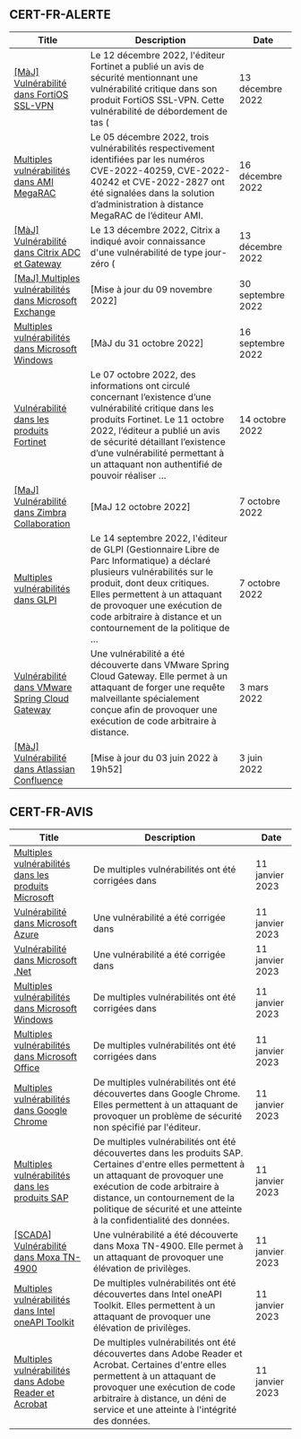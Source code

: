 
## CERT-FR-ALERTE
|Title|Description|Date|
|---|---|---|
| [[MàJ] Vulnérabilité dans FortiOS SSL-VPN](https://www.cert.ssi.gouv.fr/alerte/CERTFR-2022-ALE-012/) | Le 12 décembre 2022, l'éditeur Fortinet a publié un avis de sécurité mentionnant une vulnérabilité critique dans son produit FortiOS SSL-VPN. Cette vulnérabilité de débordement de tas ( | 13 décembre 2022 |
| [Multiples vulnérabilités dans AMI MegaRAC](https://www.cert.ssi.gouv.fr/alerte/CERTFR-2022-ALE-014/) | Le 05 décembre 2022, trois vulnérabilités respectivement identifiées par les numéros CVE-2022-40259, CVE-2022-40242 et CVE-2022-2827 ont été signalées dans la solution d’administration à distance MegaRAC de l’éditeur AMI. | 16 décembre 2022 |
| [[MàJ] Vulnérabilité dans Citrix ADC et Gateway](https://www.cert.ssi.gouv.fr/alerte/CERTFR-2022-ALE-013/) | Le 13 décembre 2022, Citrix a indiqué avoir connaissance d'une vulnérabilité de type jour-zéro ( | 13 décembre 2022 |
| [[MaJ] Multiples vulnérabilités dans Microsoft Exchange](https://www.cert.ssi.gouv.fr/alerte/CERTFR-2022-ALE-008/) | [Mise à jour du 09 novembre 2022] | 30 septembre 2022 |
| [Multiples vulnérabilités dans Microsoft Windows](https://www.cert.ssi.gouv.fr/alerte/CERTFR-2022-ALE-007/) | [MàJ du 31 octobre 2022] | 16 septembre 2022 |
| [Vulnérabilité dans les produits Fortinet](https://www.cert.ssi.gouv.fr/alerte/CERTFR-2022-ALE-011/) | Le 07 octobre 2022, des informations ont circulé concernant l’existence d’une vulnérabilité critique dans les produits Fortinet. Le 11 octobre 2022, l’éditeur a publié un avis de sécurité détaillant l’existence d’une vulnérabilité permettant à un attaquant non authentifié de pouvoir réaliser … | 14 octobre 2022 |
| [[MaJ] Vulnérabilité dans Zimbra Collaboration](https://www.cert.ssi.gouv.fr/alerte/CERTFR-2022-ALE-009/) | [MaJ 12 octobre 2022]  | 7 octobre 2022 |
| [Multiples vulnérabilités dans GLPI](https://www.cert.ssi.gouv.fr/alerte/CERTFR-2022-ALE-010/) | Le 14 septembre 2022, l'éditeur de GLPI (Gestionnaire Libre de Parc Informatique) a déclaré plusieurs vulnérabilités sur le produit, dont deux critiques. Elles permettent à un attaquant de provoquer une exécution de code arbitraire à distance et un contournement de la politique de … | 7 octobre 2022 |
| [Vulnérabilité dans VMware Spring Cloud Gateway](https://www.cert.ssi.gouv.fr/alerte/CERTFR-2022-ALE-002/) | Une vulnérabilité a été découverte dans VMware Spring Cloud Gateway. Elle permet à un attaquant de forger une requête malveillante spécialement conçue afin de provoquer une exécution de code arbitraire à distance. | 3 mars 2022 |
| [[MàJ] Vulnérabilité dans Atlassian Confluence](https://www.cert.ssi.gouv.fr/alerte/CERTFR-2022-ALE-006/) | [Mise à jour du 03 juin 2022 à 19h52] | 3 juin 2022 |
## CERT-FR-AVIS
|Title|Description|Date|
|---|---|---|
| [Multiples vulnérabilités dans les produits Microsoft](https://www.cert.ssi.gouv.fr/avis/CERTFR-2023-AVI-0025/) | De multiples vulnérabilités ont été corrigées dans  | 11 janvier 2023 |
| [Vulnérabilité dans Microsoft Azure](https://www.cert.ssi.gouv.fr/avis/CERTFR-2023-AVI-0024/) | Une vulnérabilité a été corrigée dans  | 11 janvier 2023 |
| [Vulnérabilité dans Microsoft .Net](https://www.cert.ssi.gouv.fr/avis/CERTFR-2023-AVI-0023/) | Une vulnérabilité a été corrigée dans  | 11 janvier 2023 |
| [Multiples vulnérabilités dans Microsoft Windows](https://www.cert.ssi.gouv.fr/avis/CERTFR-2023-AVI-0022/) | De multiples vulnérabilités ont été corrigées dans  | 11 janvier 2023 |
| [Multiples vulnérabilités dans Microsoft Office](https://www.cert.ssi.gouv.fr/avis/CERTFR-2023-AVI-0021/) | De multiples vulnérabilités ont été corrigées dans  | 11 janvier 2023 |
| [Multiples vulnérabilités dans Google Chrome](https://www.cert.ssi.gouv.fr/avis/CERTFR-2023-AVI-0020/) | De multiples vulnérabilités ont été découvertes dans Google Chrome. Elles permettent à un attaquant de provoquer un problème de sécurité non spécifié par l'éditeur. | 11 janvier 2023 |
| [Multiples vulnérabilités dans les produits SAP](https://www.cert.ssi.gouv.fr/avis/CERTFR-2023-AVI-0019/) | De multiples vulnérabilités ont été découvertes dans les produits SAP. Certaines d'entre elles permettent à un attaquant de provoquer une exécution de code arbitraire à distance, un contournement de la politique de sécurité et une atteinte à la confidentialité des données. | 11 janvier 2023 |
| [[SCADA] Vulnérabilité dans Moxa TN-4900](https://www.cert.ssi.gouv.fr/avis/CERTFR-2023-AVI-0018/) | Une vulnérabilité a été découverte dans Moxa TN-4900. Elle permet à un attaquant de provoquer une élévation de privilèges. | 11 janvier 2023 |
| [Multiples vulnérabilités dans Intel oneAPI Toolkit](https://www.cert.ssi.gouv.fr/avis/CERTFR-2023-AVI-0017/) | De multiples vulnérabilités ont été découvertes dans Intel oneAPI Toolkit. Elles permettent à un attaquant de provoquer une élévation de privilèges. | 11 janvier 2023 |
| [Multiples vulnérabilités dans Adobe Reader et Acrobat](https://www.cert.ssi.gouv.fr/avis/CERTFR-2023-AVI-0016/) | De multiples vulnérabilités ont été découvertes dans Adobe Reader et Acrobat. Certaines d'entre elles permettent à un attaquant de provoquer une exécution de code arbitraire à distance, un déni de service et une atteinte à l'intégrité des données. | 11 janvier 2023 |

